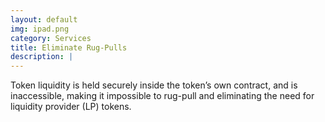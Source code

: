 ```yaml
---
layout: default
img: ipad.png
category: Services
title: Eliminate Rug-Pulls
description: |
---
```

   Token liquidity is held securely inside the token’s own contract, and is inaccessible, making it impossible to rug-pull and eliminating the need for liquidity provider (LP) tokens.
